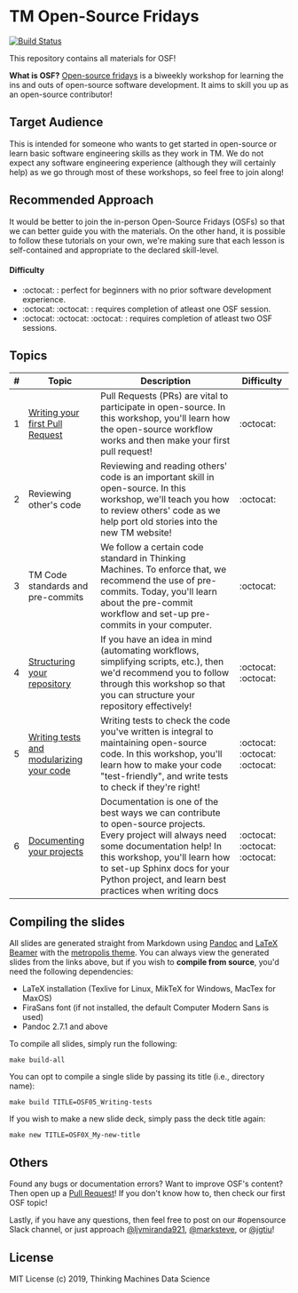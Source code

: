 # TM Open-Source Fridays 

[![Build Status](https://cloud.drone.io/api/badges/thinkingmachines/open-source-fridays/status.svg)](https://cloud.drone.io/thinkingmachines/open-source-fridays)

This repository contains all materials for OSF!

**What is OSF?** [Open-source fridays](https://opensourcefriday.com/) is a
biweekly workshop for learning the ins and outs of open-source software
development. It aims to skill you up as an open-source contributor!


## Target Audience

This is intended for someone who wants to get started in open-source or learn
basic software engineering skills as they work in TM. We do not expect any
software engineering experience (although they will certainly help) as we go
through most of these workshops, so feel free to join along!

## Recommended Approach

It would be better to join the in-person Open-Source Fridays (OSFs) so that we
can better guide you with the materials. On the other hand, it is possible to
follow these tutorials on your own, we're making sure that each lesson is
self-contained and appropriate to the declared skill-level.


#### Difficulty

- :octocat: : perfect for beginners with no prior software development experience.
- :octocat: :octocat: : requires completion of atleast one OSF session.
- :octocat: :octocat: :octocat: : requires completion of atleast two OSF sessions.

## Topics

| # | Topic                                    | Description                                                                                                                                                                                                  | Difficulty                    |
|---|------------------------------------------|--------------------------------------------------------------------------------------------------------------------------------------------------------------------------------------------------------------|-------------------------------|
| 1 | [Writing your first Pull Request](https://github.com/thinkingmachines/open-source-fridays/tree/master/OSF01_Your-first-pull-request/)          | Pull Requests (PRs) are vital to participate in open-source. In this workshop, you'll learn how the open-source workflow works and then make your first pull request!                                        | :octocat:                     |
| 2 | Reviewing other's code                   | Reviewing and reading others' code is an important skill in open-source. In this workshop, we'll teach you how to review others' code as we help port old stories into the new TM website!                   | :octocat:                     |
| 3 | TM Code standards and pre-commits        | We follow a certain code standard in Thinking Machines. To enforce that, we recommend the use of pre-commits. Today, you'll learn about the pre-commit workflow and set-up pre-commits in your computer.     | :octocat:                     |
| 4 | [Structuring your repository](https://github.com/thinkingmachines/open-source-fridays/tree/master/OSF04_Structuring-your-repository)              | If you have an idea in mind (automating workflows, simplifying scripts, etc.), then we'd recommend you to follow through this workshop so that you can structure your repository effectively!                | :octocat: :octocat:           |
| 5 | [Writing tests and modularizing your code](https://github.com/thinkingmachines/open-source-fridays/tree/master/OSF05_Writing-tests) | Writing tests to check the code you've written is integral to maintaining open-source code. In this workshop, you'll learn how to make your code "test-friendly", and write tests to check if they're right! | :octocat: :octocat: :octocat: |
| 6 | [Documenting your projects](https://github.com/thinkingmachines/open-source-fridays/tree/master/OSF06_Documenting-your-projects) | Documentation is one of the best ways we can contribute to open-source projects. Every project will always need some documentation help! In this workshop, you'll learn how to set-up Sphinx docs for your Python project, and learn best practices when writing docs | :octocat: :octocat: :octocat: |

## Compiling the slides 

All slides are generated straight from Markdown using
[Pandoc](https://pandoc.org/) and [LaTeX
Beamer](https://www.overleaf.com/learn/latex/Beamer) with the [metropolis
theme](https://ctan.org/pkg/beamertheme-metropolis). You can always view the
generated slides from the links above, but if you wish to **compile from
source**, you'd need the following dependencies:

- LaTeX installation (Texlive for Linux, MikTeX for Windows, MacTex for MaxOS)
- FiraSans font (if not installed, the default Computer Modern Sans is used)
- Pandoc 2.7.1 and above

To compile all slides, simply run the following:

```shell
make build-all
```

You can opt to compile a single slide by passing its title (i.e., directory name):

```shell
make build TITLE=OSF05_Writing-tests
```

If you wish to make a new slide deck, simply pass the deck title again:

```shell
make new TITLE=OSF0X_My-new-title
```

## Others

Found any bugs or documentation errors? Want to improve OSF's content? Then
open up a [Pull
Request](https://help.github.com/en/articles/creating-a-pull-request)! If you
don't know how to, then check our first OSF topic!

Lastly, if you have any questions, then feel free to post on our #opensource
Slack channel, or just approach
[@ljvmiranda921](https://github.com/ljvmiranda921),
[@marksteve](https://github.com/marksteve), or
[@jgtiu](https://github.com/jgtiu)!

## License

MIT License (c) 2019, Thinking Machines Data Science
